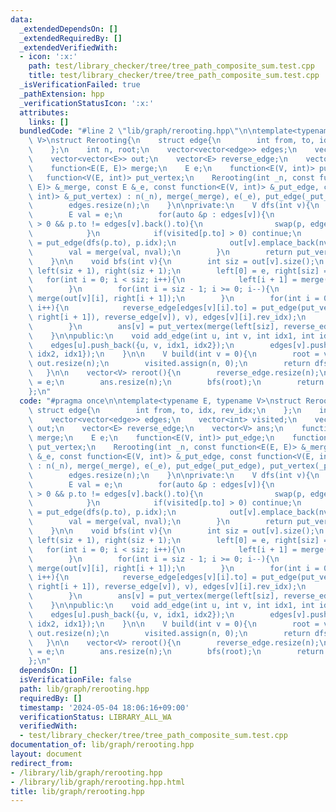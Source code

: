 ```yaml
---
data:
  _extendedDependsOn: []
  _extendedRequiredBy: []
  _extendedVerifiedWith:
  - icon: ':x:'
    path: test/library_checker/tree/tree_path_composite_sum.test.cpp
    title: test/library_checker/tree/tree_path_composite_sum.test.cpp
  _isVerificationFailed: true
  _pathExtension: hpp
  _verificationStatusIcon: ':x:'
  attributes:
    links: []
  bundledCode: "#line 2 \"lib/graph/rerooting.hpp\"\n\ntemplate<typename E, typename\
    \ V>\nstruct Rerooting{\n    struct edge{\n        int from, to, idx, rev_idx;\n\
    \    };\n    int n, root;\n    vector<vector<edge>> edges;\n    vector<int> visited;\n\
    \    vector<vector<E>> out;\n    vector<E> reverse_edge;\n    vector<V> ans;\n\
    \    function<E(E, E)> merge;\n    E e;\n    function<E(V, int)> put_edge;\n \
    \   function<V(E, int)> put_vertex;\n    Rerooting(int _n, const function<E(E,\
    \ E)> &_merge, const E &_e, const function<E(V, int)> &_put_edge, const function<V(E,\
    \ int)> &_put_vertex) : n(_n), merge(_merge), e(_e), put_edge(_put_edge), put_vertex(_put_vertex){\n\
    \        edges.resize(n);\n    }\n\nprivate:\n    V dfs(int v){\n        visited[v]++;\n\
    \        E val = e;\n        for(auto &p : edges[v]){\n            if(visited[p.to]\
    \ > 0 && p.to != edges[v].back().to){\n                swap(p, edges[v].back());\n\
    \            }\n            if(visited[p.to] > 0) continue;\n            E nval\
    \ = put_edge(dfs(p.to), p.idx);\n            out[v].emplace_back(nval);\n    \
    \        val = merge(val, nval);\n        }\n        return put_vertex(val, v);\n\
    \    }\n\n    void bfs(int v){\n        int siz = out[v].size();\n        vector<E>\
    \ left(siz + 1), right(siz + 1);\n        left[0] = e, right[siz] = e;\n     \
    \   for(int i = 0; i < siz; i++){\n            left[i + 1] = merge(left[i], out[v][i]);\n\
    \        }\n        for(int i = siz - 1; i >= 0; i--){\n            right[i] =\
    \ merge(out[v][i], right[i + 1]);\n        }\n        for(int i = 0; i < siz;\
    \ i++){\n            reverse_edge[edges[v][i].to] = put_edge(put_vertex(merge(merge(left[i],\
    \ right[i + 1]), reverse_edge[v]), v), edges[v][i].rev_idx);\n            bfs(edges[v][i].to);\n\
    \        }\n        ans[v] = put_vertex(merge(left[siz], reverse_edge[v]), v);\n\
    \    }\n\npublic:\n    void add_edge(int u, int v, int idx1, int idx2){\n    \
    \    edges[u].push_back({u, v, idx1, idx2});\n        edges[v].push_back({v, u,\
    \ idx2, idx1});\n    }\n\n    V build(int v = 0){\n        root = v;\n       \
    \ out.resize(n);\n        visited.assign(n, 0);\n        return dfs(root);\n \
    \   }\n\n    vector<V> reroot(){\n        reverse_edge.resize(n);\n        reverse_edge[root]\
    \ = e;\n        ans.resize(n);\n        bfs(root);\n        return ans;\n    }\n\
    };\n"
  code: "#pragma once\n\ntemplate<typename E, typename V>\nstruct Rerooting{\n   \
    \ struct edge{\n        int from, to, idx, rev_idx;\n    };\n    int n, root;\n\
    \    vector<vector<edge>> edges;\n    vector<int> visited;\n    vector<vector<E>>\
    \ out;\n    vector<E> reverse_edge;\n    vector<V> ans;\n    function<E(E, E)>\
    \ merge;\n    E e;\n    function<E(V, int)> put_edge;\n    function<V(E, int)>\
    \ put_vertex;\n    Rerooting(int _n, const function<E(E, E)> &_merge, const E\
    \ &_e, const function<E(V, int)> &_put_edge, const function<V(E, int)> &_put_vertex)\
    \ : n(_n), merge(_merge), e(_e), put_edge(_put_edge), put_vertex(_put_vertex){\n\
    \        edges.resize(n);\n    }\n\nprivate:\n    V dfs(int v){\n        visited[v]++;\n\
    \        E val = e;\n        for(auto &p : edges[v]){\n            if(visited[p.to]\
    \ > 0 && p.to != edges[v].back().to){\n                swap(p, edges[v].back());\n\
    \            }\n            if(visited[p.to] > 0) continue;\n            E nval\
    \ = put_edge(dfs(p.to), p.idx);\n            out[v].emplace_back(nval);\n    \
    \        val = merge(val, nval);\n        }\n        return put_vertex(val, v);\n\
    \    }\n\n    void bfs(int v){\n        int siz = out[v].size();\n        vector<E>\
    \ left(siz + 1), right(siz + 1);\n        left[0] = e, right[siz] = e;\n     \
    \   for(int i = 0; i < siz; i++){\n            left[i + 1] = merge(left[i], out[v][i]);\n\
    \        }\n        for(int i = siz - 1; i >= 0; i--){\n            right[i] =\
    \ merge(out[v][i], right[i + 1]);\n        }\n        for(int i = 0; i < siz;\
    \ i++){\n            reverse_edge[edges[v][i].to] = put_edge(put_vertex(merge(merge(left[i],\
    \ right[i + 1]), reverse_edge[v]), v), edges[v][i].rev_idx);\n            bfs(edges[v][i].to);\n\
    \        }\n        ans[v] = put_vertex(merge(left[siz], reverse_edge[v]), v);\n\
    \    }\n\npublic:\n    void add_edge(int u, int v, int idx1, int idx2){\n    \
    \    edges[u].push_back({u, v, idx1, idx2});\n        edges[v].push_back({v, u,\
    \ idx2, idx1});\n    }\n\n    V build(int v = 0){\n        root = v;\n       \
    \ out.resize(n);\n        visited.assign(n, 0);\n        return dfs(root);\n \
    \   }\n\n    vector<V> reroot(){\n        reverse_edge.resize(n);\n        reverse_edge[root]\
    \ = e;\n        ans.resize(n);\n        bfs(root);\n        return ans;\n    }\n\
    };\n"
  dependsOn: []
  isVerificationFile: false
  path: lib/graph/rerooting.hpp
  requiredBy: []
  timestamp: '2024-05-04 18:06:16+09:00'
  verificationStatus: LIBRARY_ALL_WA
  verifiedWith:
  - test/library_checker/tree/tree_path_composite_sum.test.cpp
documentation_of: lib/graph/rerooting.hpp
layout: document
redirect_from:
- /library/lib/graph/rerooting.hpp
- /library/lib/graph/rerooting.hpp.html
title: lib/graph/rerooting.hpp
---
```

